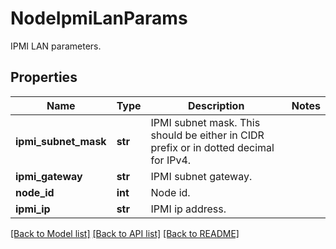 # NodeIpmiLanParams

IPMI LAN parameters.

## Properties
Name | Type | Description | Notes
------------ | ------------- | ------------- | -------------
**ipmi_subnet_mask** | **str** | IPMI subnet mask. This should be either in CIDR prefix or in dotted decimal for IPv4. | 
**ipmi_gateway** | **str** | IPMI subnet gateway. | 
**node_id** | **int** | Node id. | 
**ipmi_ip** | **str** | IPMI ip address. | 

[[Back to Model list]](../README.md#documentation-for-models) [[Back to API list]](../README.md#documentation-for-api-endpoints) [[Back to README]](../README.md)



